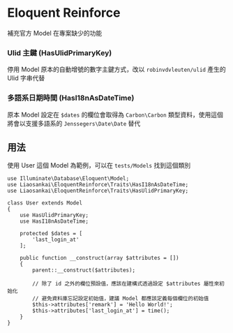 # Eloquent Reinforce 
補充官方 Model 在專案缺少的功能

### Ulid 主鍵 (HasUlidPrimaryKey) 
停用 Model 原本的自動增號的數字主鍵方式，改以 `robinvdvleuten/ulid` 產生的 Ulid 字串代替

### 多語系日期時間 (HasI18nAsDateTime)
原本 Model 設定在 `$dates` 的欄位會取得為 `Carbon\Carbon` 類型資料，使用這個將會以支援多語系的 `Jenssegers\Date\Date` 替代

## 用法
使用 User 這個 Model 為範例，可以在 `tests/Models` 找到這個類別

    use Illuminate\Database\Eloquent\Model;
    use Liaosankai\EloquentReinforce\Traits\HasI18nAsDateTime;
    use Liaosankai\EloquentReinforce\Traits\HasUlidPrimaryKey;
    
    class User extends Model
    {
        use HasUlidPrimaryKey;
        use HasI18nAsDateTime;
    
        protected $dates = [
            'last_login_at'
        ];
    
        public function __construct(array $attributes = [])
        {
            parent::__construct($attributes);
    
            // 除了 id 之外的欄位預設值，應該在建構式透過設定 $attributes 屬性來初始化
            // 避免資料庫忘記設定初始值，建議 Model 都應該定義每個欄位的初始值
            $this->attributes['remark'] = 'Hello World!';
            $this->attributes['last_login_at'] = time();
        }
    }